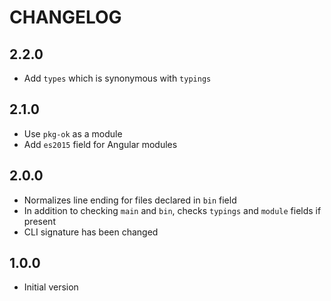 # CHANGELOG

## 2.2.0

* Add `types` which is synonymous with `typings` 

## 2.1.0

* Use `pkg-ok` as a module
* Add `es2015` field for Angular modules

## 2.0.0

* Normalizes line ending for files declared in `bin` field
* In addition to checking `main` and `bin`, checks `typings` and `module` fields if present
* CLI signature has been changed

## 1.0.0

* Initial version
